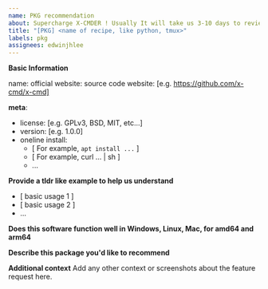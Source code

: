 ```yaml
---
name: PKG recommendation
about: Supercharge X-CMDER ! Usually It will take us 3-10 days to review, repkg/build, and test. You can search X-CMD's registry for existing packages in [https://x-cmd.com/pkg](https://x-cmd.com/pkg). Thank you.
title: "[PKG] <name of recipe, like python, tmux>"
labels: pkg
assignees: edwinjhlee
---
```


**Basic Information**

name: <PKG name>
official website: 
source code website: [e.g. https://github.com/x-cmd/x-cmd]


<!-- We will be VERY grateful if you can kindly provide the information as below -->

**meta**:

- license: [e.g. GPLv3, BSD, MIT, etc...]
- version: [e.g. 1.0.0]
- oneline install:
  - [ For example, `apt install ...` ]
  - [ For example, curl ... | sh ]
  - ...

**Provide a tldr like example to help us understand**

- [ basic usage 1 ]
- [ basic usage 2 ]
- ...

**Does this software function well in Windows, Linux, Mac, for amd64 and arm64**

**Describe this package you'd like to recommend**

**Additional context**
Add any other context or screenshots about the feature request here.


